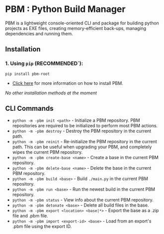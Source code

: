 # PBM : Python Build Manager

PBM is a lightweight console-oriented CLI and package for building python projects
as EXE files, creating memory-efficient back-ups, managing dependencies and
running them.

## Installation

### 1. Using `pip` (RECOMMENDED`):
```commandline
pip install pbm-root
```

- [Click here](https://pypi.org/project/pbm-root) for more information on how to install PBM.

*No other installation methods at the moment*

## CLI Commands

- `python -m -pbm init <path>` - Initialize a PBM repository. PBM repositories are
required to be initialized to perform most PBM actions.
- `python -m -pbm destroy` - Destroy the PBM repository in the current path.
- `python -m -pbm reinit` - Re-initialize the PBM repository in the current path.
This can be useful when upgrading your PBM, and completely wipes the current
PBM repository.
- `python -m -pbm create-base <name>` - Create a base in the current PBM repository.
- `python -m -pbm delete-base <name>` - Delete the base in the current PBM repository.
- `python -m -pbm build <base>` - Build `./main.py` in the current PBM repository.
- `python -m -pbm run <base>` - Run the newest build in the current PBM repository.
- `python -m -pbm status` - View info about the current PBM repository.
- `python -m -pbm detonate <base>` - Delete all build files in the base.
- `python -m -pbm export <location> <base|*>` - Export the base as a .zip file and .pbm file.
- `python -m -pbm import <export-id> <base>` - Load from an export's .pbm file using the export ID.
